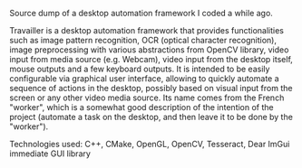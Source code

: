 Source dump of a desktop automation framework I coded a while ago.

Travailler is a desktop automation framework that provides functionalities such as image pattern recognition, OCR (optical character recognition), image preprocessing with various abstractions from OpenCV library, video input from media source (e.g. Webcam), video input from the desktop itself, mouse outputs and a few keyboard outputs. It is intended to be easily configurable via graphical user interface, allowing to quickly automate a sequence of actions in the desktop, possibly based on visual input from the screen or any other video media source.
Its name comes from the French "worker", which is a somewhat good description of the intention of the project (automate a task on the desktop, and then leave it to be done by the "worker").

Technologies used: C++, CMake, OpenGL, OpenCV, Tesseract, Dear ImGui immediate GUI library
